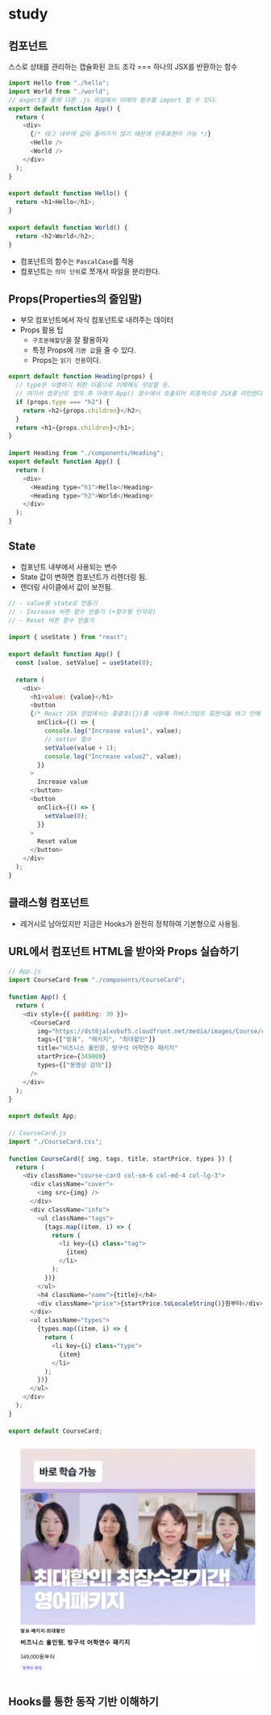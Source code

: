 # study

## 컴포넌트
스스로 상태를 관리하는 캡슐화된 코드 조각 === 하나의 JSX를 반환하는 함수

```js
import Hello from "./hello";
import World from "./world";
// export를 통해 다른 .js 파일에서 아래의 함수를 import 할 수 있다.
export default function App() {
  return (
    <div>
      {/* 태그 내부에 값이 들어가지 않기 때문에 단축표현이 가능 */}
      <Hello />
      <World />
    </div>
  );
}

export default function Hello() {
  return <h1>Hello</h1>;
}

export default function World() {
  return <h2>World</h2>;
}
```
- 컴포넌트의 함수는 `PascalCase`를 적용
- 컴포넌트는 `의미 단위`로 쪼개서 파일을 분리한다. 

## Props(Properties의 줄임말)
- 부모 컴포넌트에서 자식 컴포넌트로 내려주는 데이터
- Props 활용 팁
  - `구조분해할당`을 잘 활용하자
  - 특정 Props에 `기본 값`을 줄 수 있다.
  - Props는 `읽기 전용`이다.
```js
export default function Heading(props) {
  // type은 식별하기 위한 이름으로 이해해도 무방할 듯.
  // 여기서 컴포넌트 정의 후 아래의 App() 함수에서 호출되어 최종적으로 JSX를 리턴한다. 
  if (props.type === "h2") {
    return <h2>{props.children}</h2>;
  }
  return <h1>{props.children}</h1>;
}

import Heading from "./components/Heading";
export default function App() {
  return (
    <div>
      <Heading type="h1">Hello</Heading>
      <Heading type="h2">World</Heading>
    </div>
  );
}
```

## State
- 컴포넌트 내부에서 사용되는 변수
- State 값이 변하면 컴포넌트가 리렌더링 됨.
- 렌더링 사이클에서 값이 보전됨.
```js
// - value를 state로 만들기
// - Increase 버튼 함수 만들기 (+함수형 인자로)
// - Reset 버튼 함수 만들기

import { useState } from "react";

export default function App() {
  const [value, setValue] = useState(0);

  return (
    <div>
      <h1>value: {value}</h1>
      <button
      {/* React JSX 문법에서는 중괄호({})를 사용해 자바스크립트 표현식을 태그 안에 직접 삽입할 수 있다.  */}
        onClick={() => {
          console.log("Increase value1", value);
          // setter 함수
          setValue(value + 1);
          console.log("Increase value2", value);
        }}
      >
        Increase value
      </button>
      <button
        onClick={() => {
          setValue(0);
        }}
      >
        Reset value
      </button>
    </div>
  );
}
```

## 클래스형 컴포넌트
- 레거시로 남아있지만 지금은 Hooks가 완전히 정착하여 기본형으로 사용됨.

## URL에서 컴포넌트 HTML을 받아와 Props 실습하기
```js
// App.js
import CourseCard from "./components/CourseCard";

function App() {
  return (
    <div style={{ padding: 30 }}>
      <CourseCard
        img="https://dst6jalxvbuf5.cloudfront.net/media/images/Course/cover_image/210909_191531/23.png"
        tags={["발표", "패키지", "최대할인"]}
        title="비즈니스 올인원, 방구석 어학연수 패키지"
        startPrice={349000}
        types={["동영상 강의"]}
      />
    </div>
  );
}

export default App;

// CourseCard.js
import "./CourseCard.css";

function CourseCard({ img, tags, title, startPrice, types }) {
  return (
    <div className="course-card col-sm-6 col-md-4 col-lg-3">
      <div className="cover">
        <img src={img} />
      </div>
      <div className="info">
        <ul className="tags">
          {tags.map((item, i) => {
            return (
              <li key={i} class="tag">
                {item}
              </li>
            );
          })}
        </ul>
        <h4 className="name">{title}</h4>
        <div className="price">{startPrice.toLocaleString()}원부터</div>
      </div>
      <ul className="types">
        {types.map((item, i) => {
          return (
            <li key={i} class="type">
              {item}
            </li>
          );
        })}
      </ul>
    </div>
  );
}

export default CourseCard;

```
![Props 실습](image.png)

## Hooks를 통한 동작 기반 이해하기
